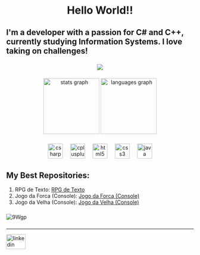 <h1 align="center">Hello World!! </h1>
<h2>I'm a developer with a passion for C# and C++, currently studying Information Systems. I love taking on challenges!</h2>

###

<div align="center">
  <img src="https://profile-counter.glitch.me/F000XY/count.svg?"  />
</div>

###

<div align="center">
  <img src="https://github-readme-stats.vercel.app/api?username=F000XY&hide_title=false&hide_rank=false&show_icons=true&include_all_commits=true&count_private=true&disable_animations=false&theme=dracula&locale=en&hide_border=false&order=1" height="150" alt="stats graph"  />
  <img src="https://github-readme-stats.vercel.app/api/top-langs?username=F000XY&locale=en&hide_title=false&layout=compact&card_width=320&langs_count=5&theme=dracula&hide_border=false&order=2" height="150" alt="languages graph"  />
</div>

###

<div align="center">
  <img src="https://cdn.jsdelivr.net/gh/devicons/devicon/icons/csharp/csharp-original.svg" height="40" alt="csharp logo"  />
  <img width="12" />
  <img src="https://cdn.jsdelivr.net/gh/devicons/devicon/icons/cplusplus/cplusplus-original.svg" height="40" alt="cplusplus logo"  />
  <img width="12" />
  <img src="https://cdn.jsdelivr.net/gh/devicons/devicon/icons/html5/html5-original.svg" height="40" alt="html5 logo"  />
  <img width="12" />
  <img src="https://cdn.jsdelivr.net/gh/devicons/devicon/icons/css3/css3-original.svg" height="40" alt="css3 logo"  />
  <img width="12" />
  <img src="https://cdn.jsdelivr.net/gh/devicons/devicon/icons/java/java-original.svg" height="40" alt="java logo"  />
</div>

###
My Best Repositories:
---

1. RPG de Texto: [RPG de Texto](https://github.com/F000XY/RPG-de-texto)
2. Jogo da Forca (Console): [Jogo da Forca (Console)](https://github.com/F000XY/Jogo-Forca-Console)
3. Jogo da Velha (Console): [Jogo da Velha (Console)](https://github.com/F000XY/Jogo-Da-Velha-Console)


###
![9Wgp](https://github.com/F000XY/F000XY/assets/148366887/7b03b585-b33b-4b05-81f5-c15e33484779)

###
---
<div align="left">
  <a href="https://www.linkedin.com/in/nathaliahelenna/" target="_blank">
    <img src="https://raw.githubusercontent.com/maurodesouza/profile-readme-generator/master/src/assets/icons/social/linkedin/default.svg" width="52" height="40" alt="linkedin logo"  />
  </a>
</div>

###

